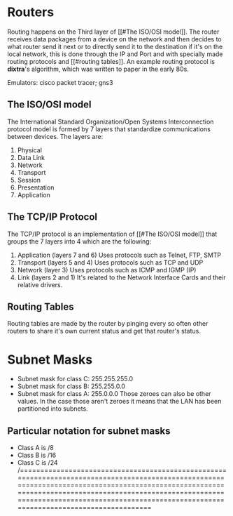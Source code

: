 # Routers
Routing happens on the Third layer of [[#The ISO/OSI model]]. The router receives data packages from a device on the network and then decides to what router send it next or to directly send it to the destination if it's on the local network, this is done through the IP and Port and with specially made routing protocols and [[#routing tables]]. An example routing protocol is **dixtra**'s algorithm, which was written to paper in the early 80s.

Emulators: cisco packet tracer; gns3
## The ISO/OSI model
The International Standard Organization/Open Systems Interconnection protocol model is formed by 7 layers that standardize communications between devices.
The layers are:
1. Physical
2. Data Link
3. Network
4. Transport
5. Session
6. Presentation
7. Application
## The TCP/IP Protocol
The TCP/IP protocol is an implementation of [[#The ISO/OSI model]] that groups the 7 layers into 4 which are the following:
1. Application (layers 7 and 6)
   Uses protocols such as Telnet, FTP, SMTP
2. Transport (layers 5 and 4)
   Uses protocols such as TCP and UDP
3. Network (layer 3)
   Uses protocols such as ICMP and IGMP (IP)
4. Link (layers 2 and 1)
   It's related to the Network Interface Cards and their relative drivers.
## Routing Tables
Routing tables are made by the router by pinging every so often other routers to share it's own current status and get that router's status.

# Subnet Masks
- Subnet mask for class C: 255.255.255.0
- Subnet mask for class B: 255.255.0.0
- Subnet mask for class A: 255.0.0.0
Those zeroes can also be other values. In the case those aren't zeroes it means that the LAN has been partitioned into subnets.
## Particular notation for subnet masks
- Class A is /8
- Class B is /16
- Class C is /24
/================================================================================================================================================================================================================================================================================================

